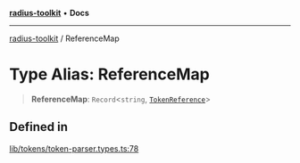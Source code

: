 [**radius-toolkit**](../README.md) • **Docs**

***

[radius-toolkit](../globals.md) / ReferenceMap

# Type Alias: ReferenceMap

> **ReferenceMap**: `Record`\<`string`, [`TokenReference`](TokenReference.md)\>

## Defined in

[lib/tokens/token-parser.types.ts:78](https://github.com/rangle/radius-token-tango/blob/0fa25351e79af51a833bcebadbd83e27a9791a4f/packages/radius-toolkit/src/lib/tokens/token-parser.types.ts#L78)
